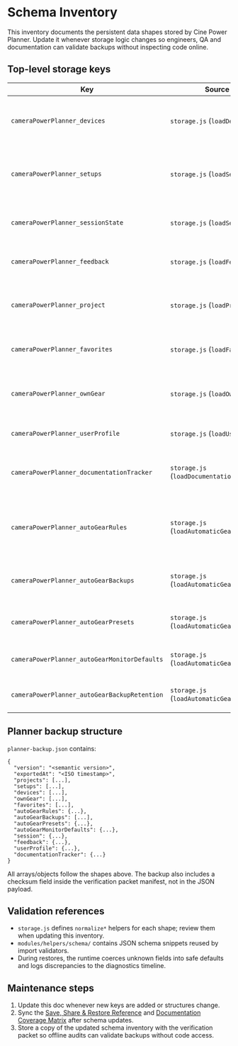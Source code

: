 # Schema Inventory

This inventory documents the persistent data shapes stored by Cine Power Planner.
Update it whenever storage logic changes so engineers, QA and documentation can
validate backups without inspecting code online.

## Top-level storage keys

| Key | Source module | Shape | Notes |
| --- | --- | --- | --- |
| `cameraPowerPlanner_devices` | `storage.js` (`loadDevices`) | Array of device objects `{ id, name, voltageFamily, wattDraw, notes, source }`. | Bundled catalog entries + user-added gear. |
| `cameraPowerPlanner_setups` | `storage.js` (`loadSetups`) | Array of rig setups `{ id, name, projectId, devices: [deviceId], accessories: [...] }`. | Drives runtime estimator tables. |
| `cameraPowerPlanner_sessionState` | `storage.js` (`loadSessionState`) | Object `{ selectedProjectId, selectedSetupId, lastVisitedView, theme, language }`. | Reset-safe; non-critical if missing. |
| `cameraPowerPlanner_feedback` | `storage.js` (`loadFeedback`) | Object keyed by ISO timestamp with `{ message, category }`. | Logged for rehearsal notes; exported in planner backup. |
| `cameraPowerPlanner_project` | `storage.js` (`loadProject`) | Object describing active project `{ id, name, notes, crew, requirements, scenarios }`. | Always cloned before mutation. |
| `cameraPowerPlanner_favorites` | `storage.js` (`loadFavorites`) | Array of device IDs and setup IDs pinned for quick access. |  |
| `cameraPowerPlanner_ownGear` | `storage.js` (`loadOwnGear`) | Array of custom gear entries `{ id, name, mount, capacityWh, voltage, weight, notes, source }`. | Used by automatic gear rules. |
| `cameraPowerPlanner_userProfile` | `storage.js` (`loadUserProfile`) | Object `{ name, role, avatar, phone, email }`. | Avatar is a data URI. Empty values remove storage entry. |
| `cameraPowerPlanner_documentationTracker` | `storage.js` (`loadDocumentationTracker`) | Object `{ statusReports: [...], coverageMatrix: {...}, lastAudit: ISO }`. | Mirrors docs folder status; update when checklists change. |
| `cameraPowerPlanner_autoGearRules` | `storage.js` (`loadAutomaticGearRules`) | Object keyed by scenario ID with arrays of rule descriptors `{ id, deviceId, quantity, helper }`. | Generated by `modules/features/auto-gear-rules.js`. |
| `cameraPowerPlanner_autoGearBackups` | `storage.js` (`loadAutomaticGearBackups`) | Array of timestamped snapshots `{ createdAt, rules }`. | Populated before every rule change/import. |
| `cameraPowerPlanner_autoGearPresets` | `storage.js` (`loadAutomaticGearPresets`) | Object mapping preset IDs to scenario rule collections. | Imported/exported with project bundles. |
| `cameraPowerPlanner_autoGearMonitorDefaults` | `storage.js` (`loadAutomaticGearMonitorDefaults`) | Object storing preferred monitors `{ scenarioId: monitorId }`. | Keeps helper defaults deterministic. |
| `cameraPowerPlanner_autoGearBackupRetention` | `storage.js` (`loadAutomaticGearBackupRetention`) | Object `{ limit: number, lastPruneAt: ISO }`. | Controls rolling backups for presets. |

## Planner backup structure

`planner-backup.json` contains:

```
{
  "version": "<semantic version>",
  "exportedAt": "<ISO timestamp>",
  "projects": [...],
  "setups": [...],
  "devices": [...],
  "ownGear": [...],
  "favorites": [...],
  "autoGearRules": {...},
  "autoGearBackups": [...],
  "autoGearPresets": {...},
  "autoGearMonitorDefaults": {...},
  "session": {...},
  "feedback": {...},
  "userProfile": {...},
  "documentationTracker": {...}
}
```

All arrays/objects follow the shapes above. The backup also includes a checksum
field inside the verification packet manifest, not in the JSON payload.

## Validation references

- `storage.js` defines `normalize*` helpers for each shape; review them when
  updating this inventory.
- `modules/helpers/schema/` contains JSON schema snippets reused by import
  validators.
- During restores, the runtime coerces unknown fields into safe defaults and
  logs discrepancies to the diagnostics timeline.

## Maintenance steps

1. Update this doc whenever new keys are added or structures change.
2. Sync the [Save, Share & Restore Reference](save-share-restore-reference.md)
   and [Documentation Coverage Matrix](documentation-coverage-matrix.md) after
   schema updates.
3. Store a copy of the updated schema inventory with the verification packet so
   offline audits can validate backups without code access.
